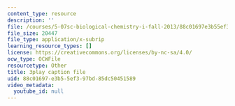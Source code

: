 ```yaml
---
content_type: resource
description: ''
file: /courses/5-07sc-biological-chemistry-i-fall-2013/88c01697e3b55ef397bd85dc50451589_wyT7EFJlBak.vtt
file_size: 20447
file_type: application/x-subrip
learning_resource_types: []
license: https://creativecommons.org/licenses/by-nc-sa/4.0/
ocw_type: OCWFile
resourcetype: Other
title: 3play caption file
uid: 88c01697-e3b5-5ef3-97bd-85dc50451589
video_metadata:
  youtube_id: null
---
```

